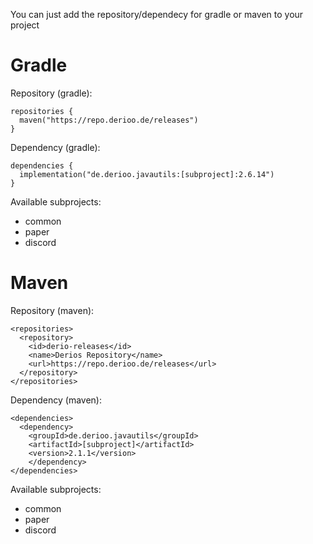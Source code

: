 You can just add the repository/dependecy for gradle or maven to your project

# Gradle

Repository (gradle):
```
repositories {
  maven("https://repo.derioo.de/releases")
}
```

Dependency (gradle):
```
dependencies {
  implementation("de.derioo.javautils:[subproject]:2.6.14")
}
```
Available subprojects:
- common
- paper
- discord

# Maven

Repository (maven):
```
<repositories>
  <repository>
    <id>derio-releases</id>
    <name>Derios Repository</name>
    <url>https://repo.derioo.de/releases</url>   
  </repository>
</repositories>
```

Dependency (maven):
```
<dependencies>
  <dependency>
    <groupId>de.derioo.javautils</groupId>
    <artifactId>[subproject]</artifactId>
    <version>2.1.1</version>
    </dependency>
</dependencies>
```

Available subprojects:
- common
- paper
- discord
